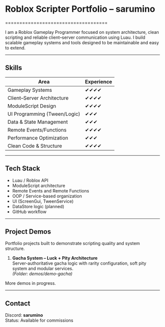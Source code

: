 # Roblox Scripter Portfolio – sarumino
====================================

I am a Roblox Gameplay Programmer focused on system architecture, clean scripting and reliable client–server communication using Luau. I build scalable gameplay systems and tools designed to be maintainable and easy to extend.

---

Skills
------
Area                          | Experience
-----------------------------|-------------------------------
Gameplay Systems             | ✔✔✔✔
Client–Server Architecture   | ✔✔✔✔
ModuleScript Design          | ✔✔✔✔
UI Programming (Tween/Logic) | ✔✔✔
Data & State Management      | ✔✔✔
Remote Events/Functions      | ✔✔✔✔
Performance Optimization     | ✔✔✔
Clean Code & Structure       | ✔✔✔✔

---

Tech Stack
----------
- Luau / Roblox API
- ModuleScript architecture
- Remote Events and Remote Functions
- OOP / Service-based organization
- UI (ScreenGui, TweenService)
- DataStore logic (planned)
- GitHub workflow

---

Project Demos
-------------
Portfolio projects built to demonstrate scripting quality and system structure.

1. **Gacha System – Luck + Pity Architecture**  
   Server-authoritative gacha logic with rarity configuration, soft pity system and modular services.  
   *(Folder: demos/demo-gacha)*

More demos in progress.

---

Contact
-------
Discord: **sarumino**  
Status: Available for commissions

